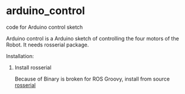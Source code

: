 arduino_control
===============

code for Arduino control sketch 

Arduino control is a Arduino sketch of controlling the four motors of the Robot. It needs rosserial package.

Installation:

1. Install rosserial

    Because of Binary is broken for ROS Groovy, install from source
    [rosserial](http://wiki.ros.org/rosserial_arduino/Tutorials/Arduino%20IDE%20Setup)
    
